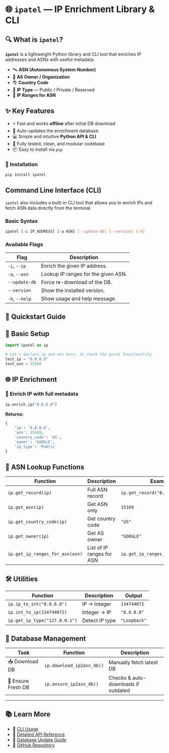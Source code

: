 # 🌐 `ipatel` — IP Enrichment Library & CLI

## 🔍 What is `ipatel`?

**`ipatel`** is a lightweight Python library and CLI tool that enriches IP addresses and ASNs with useful metadata:

* 🛰️ **ASN (Autonomous System Number)**
* 🏢 **AS Owner / Organization**
* 🌎 **Country Code**
* 🧭 **IP Type** — Public / Private / Reserved
* 📶 **IP Ranges for ASN**

## ✨ Key Features

* ⚡ Fast and works **offline** after initial DB download
* 🔄 Auto-updates the enrichment database
* 💻 Simple and intuitive **Python API & CLI**
* 🧪 Fully tested, clean, and modular codebase
* 📦 Easy to install via `pip`

### 🔧 Installation

```bash
pip install ipatel
```

## Command Line Interface (CLI) 

`ipatel` also includes a built-in CLI tool that allows you to enrich IPs and fetch ASN data directly from the terminal.

### Basic Syntax

```bash
ipatel [-i IP_ADDRESS] [-a ASN] [--update-db] [--version] [-h]
```

### Available Flags

| Flag           | Description                         |
| -------------- | ----------------------------------- |
| `-i`, `--ip`   | Enrich the given IP address.        |
| `-a`, `--asn`  | Lookup IP ranges for the given ASN. |
| `--update-db`  | Force re-download of the DB.        |
| `--version`    | Show the installed version.         |
| `-h`, `--help` | Show usage and help message.        |


## 🚀 Quickstart Guide

## 🧩 Basic Setup

```python
import ipatel as ip
```

```python
# Let's declare ip and asn here, to check the quick functionality
test_ip = "8.8.8.8"
test_asn = 15169
```

## 🌐 IP Enrichment

### 🔹 Enrich IP with full metadata

```python
ip.enrich_ip("8.8.8.8")
```

**Returns:**

```python
{
    'ip': '8.8.8.8',
    'asn': 15169,
    'country_code': 'US',
    'owner': 'GOOGLE',
    'ip_type': 'Public'
}
```

## 🧠 ASN Lookup Functions

| Function                        | Description               | Example                           |
| ------------------------------- | ------------------------- | --------------------------------- |
| `ip.get_record(ip)`             | Full ASN record           | `ip.get_record("8.8.8.8")`        |
| `ip.get_asn(ip)`                | Get ASN only              | `15169`                           |
| `ip.get_country_code(ip)`       | Get country code          | `"US"`                            |
| `ip.get_owner(ip)`              | Get AS owner              | `"GOOGLE"`                        |
| `ip.get_ip_ranges_for_asn(asn)` | List of IP ranges for ASN | `ip.get_ip_ranges_for_asn(15169)` |



## 🛠️ Utilities

| Function                      | Description    | Output       |
| ----------------------------- | -------------- | ------------ |
| `ip.ip_to_int("8.8.8.8")`     | IP → Integer   | `134744072`  |
| `ip.int_to_ip(134744072)`     | Integer → IP   | `"8.8.8.8"`  |
| `ip.get_ip_type("127.0.0.1")` | Detect IP type | `"Loopback"` |


## 🔄 Database Management

| Task               | Function                  | Description                         |
| ------------------ | ------------------------- | ----------------------------------- |
| 📥 Download DB     | `ip.download_ip2asn_db()` | Manually fetch latest DB            |
| 🔁 Ensure Fresh DB | `ip.ensure_ip2asn_db()`   | Checks & auto-downloads if outdated |


---

## 📚 Learn More

* 📌 [CLI Usage](docs/cli.md)
* 🧾 [Detailed API Reference](docs/api.md)
* 🔁 [Database Update Guide](docs/update.md)
* 📂 [GitHub Repository](https://github.com/Chethanpatel/ipatel)
